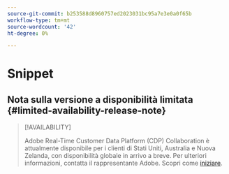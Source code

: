```yaml
---
source-git-commit: b253588d8960757ed2023031bc95a7e3e0a0f65b
workflow-type: tm+mt
source-wordcount: '42'
ht-degree: 0%

---
```

# Snippet

## Nota sulla versione a disponibilità limitata {#limited-availability-release-note}

>[!AVAILABILITY]
>
>Adobe Real-Time Customer Data Platform (CDP) Collaboration è attualmente disponibile per i clienti di Stati Uniti, Australia e Nuova Zelanda, con disponibilità globale in arrivo a breve. Per ulteriori informazioni, contatta il rappresentante Adobe. Scopri come [iniziare](/help/guide/home.md#get-started).



